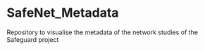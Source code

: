 # SafeNet_Metadata
Repository to visualise the metadata of the network studies of the Safeguard project
